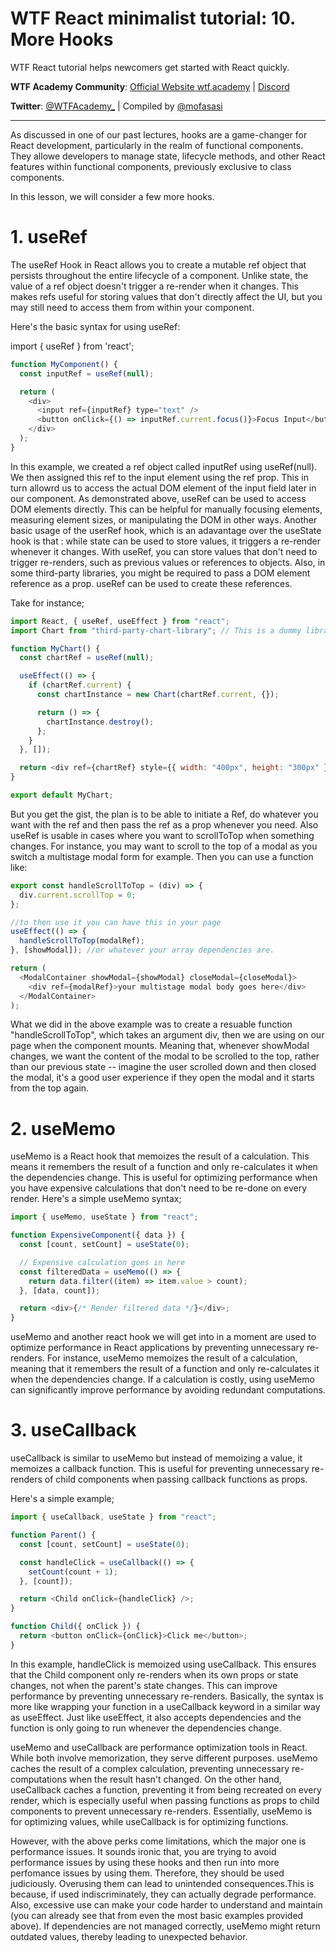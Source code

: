 # WTF React minimalist tutorial: 10. More Hooks

WTF React tutorial helps newcomers get started with React quickly.

**WTF Academy Community**: [Official Website wtf.academy](https://wtf.academy) | [Discord](https://discord.gg/5akcruXrsk)

**Twitter**: [@WTFAcademy\_](https://twitter.com/WTFAcademy_) | Compiled by [@mofasasi](https://twitter.com/mofasasi)

---

As discussed in one of our past lectures, hooks are a game-changer for React development, particularly in the realm of functional components. They allowe developers to manage state, lifecycle methods, and other React features within functional components, previously exclusive to class components.

In this lesson, we will consider a few more hooks.

# 1. useRef

The useRef Hook in React allows you to create a mutable ref object that persists throughout the entire lifecycle of a component. Unlike state, the value of a ref object doesn't trigger a re-render when it changes. This makes refs useful for storing values that don't directly affect the UI, but you may still need to access them from within your component.

Here's the basic syntax for using useRef:

import { useRef } from 'react';

```javascript
function MyComponent() {
  const inputRef = useRef(null);

  return (
    <div>
      <input ref={inputRef} type="text" />
      <button onClick={() => inputRef.current.focus()}>Focus Input</button>
    </div>
  );
}
```

In this example, we created a ref object called inputRef using useRef(null). We then assigned this ref to the input element using the ref prop. This in turn allowrd us to access the actual DOM element of the input field later in our component. As demonstrated above, useRef can be used to access DOM elements directly. This can be helpful for manually focusing elements, measuring element sizes, or manipulating the DOM in other ways. Another basic usage of the userRef hook, which is an adavantage over the useState hook is that : while state can be used to store values, it triggers a re-render whenever it changes. With useRef, you can store values that don't need to trigger re-renders, such as previous values or references to objects. Also, in some third-party libraries, you might be required to pass a DOM element reference as a prop. useRef can be used to create these references.

Take for instance;

```javascript
import React, { useRef, useEffect } from "react";
import Chart from "third-party-chart-library"; // This is a dummy library by the way

function MyChart() {
  const chartRef = useRef(null);

  useEffect(() => {
    if (chartRef.current) {
      const chartInstance = new Chart(chartRef.current, {});

      return () => {
        chartInstance.destroy();
      };
    }
  }, []);

  return <div ref={chartRef} style={{ width: "400px", height: "300px" }} />;
}

export default MyChart;
```

But you get the gist, the plan is to be able to initiate a Ref, do whatever you want with the ref and then pass the ref as a prop whenever you need. Also useRef is usable in cases where you want to scrollToTop when something changes. For instance, you may want to scroll to the top of a modal as you switch a multistage modal form for example. Then you can use a function like:

```javascript
export const handleScrollToTop = (div) => {
  div.current.scrollTop = 0;
};

//to then use it you can have this in your page
useEffect(() => {
  handleScrollToTop(modalRef);
}, [showModal]); //or whatever your array dependencies are.

return (
  <ModalContainer showModal={showModal} closeModal={closeModal}>
    <div ref={modalRef}>your multistage modal body goes here</div>
  </ModalContainer>
);
```

What we did in the above example was to create a resuable function "handleScrollToTop", which takes an argument div, then we are using on our page when the component mounts. Meaning that, whenever showModal changes, we want the content of the modal to be scrolled to the top, rather than our previous state -- imagine the user scrolled down and then closed the modal, it's a good user experience if they open the modal and it starts from the top again.

# 2. useMemo

useMemo is a React hook that memoizes the result of a calculation. This means it remembers the result of a function and only re-calculates it when the dependencies change. This is useful for optimizing performance when you have expensive calculations that don't need to be re-done on every render.
Here's a simple useMemo syntax;

```javascript
import { useMemo, useState } from "react";

function ExpensiveComponent({ data }) {
  const [count, setCount] = useState(0);

  // Expensive calculation goes in here
  const filteredData = useMemo(() => {
    return data.filter((item) => item.value > count);
  }, [data, count]);

  return <div>{/* Render filtered data */}</div>;
}
```

useMemo and another react hook we will get into in a moment are used to optimize performance in React applications by preventing unnecessary re-renders. For instance, useMemo memoizes the result of a calculation, meaning that it remembers the result of a function and only re-calculates it when the dependencies change. If a calculation is costly, using useMemo can significantly improve performance by avoiding redundant computations.

# 3. useCallback

useCallback is similar to useMemo but instead of memoizing a value, it memoizes a callback function. This is useful for preventing unnecessary re-renders of child components when passing callback functions as props.

Here's a simple example;

```javascript
import { useCallback, useState } from "react";

function Parent() {
  const [count, setCount] = useState(0);

  const handleClick = useCallback(() => {
    setCount(count + 1);
  }, [count]);

  return <Child onClick={handleClick} />;
}

function Child({ onClick }) {
  return <button onClick={onClick}>Click me</button>;
}
```

In this example, handleClick is memoized using useCallback. This ensures that the Child component only re-renders when its own props or state changes, not when the parent's state changes. This can improve performance by preventing unnecessary re-renders. Basically, the syntax is more like wrapping your function in a useCallback keyword in a similar way as useEffect. Just like useEffect, it also accepts dependencies and the function is only going to run whenever the dependencies change.

useMemo and useCallback are performance optimization tools in React. While both involve memorization, they serve different purposes. useMemo caches the result of a complex calculation, preventing unnecessary re-computations when the result hasn't changed. On the other hand, useCallback caches a function, preventing it from being recreated on every render, which is especially useful when passing functions as props to child components to prevent unnecessary re-renders. Essentially, useMemo is for optimizing values, while useCallback is for optimizing functions.

However, with the above perks come limitations, which the major one is performance issues. It sounds ironic that, you are trying to avoid performance issues by using these hooks and then run into more perfomance issues by using them. Therefore, they should be used judiciously. Overusing them can lead to unintended consequences.This is because, if used indiscriminately, they can actually degrade performance. Also, excessive use can make your code harder to understand and maintain (you can already see that from even the most basic examples provided above). If dependencies are not managed correctly, useMemo might return outdated values, thereby leading to unexpected behavior.
